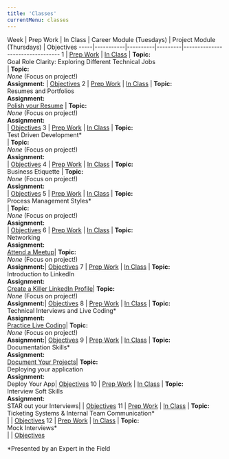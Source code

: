 ```yaml
---
title: 'Classes'
currentMenu: classes
---
```


Week | Prep Work | In Class | Career Module (Tuesdays) | Project Module (Thursdays) | Objectives
-----|-----------|----------|---------|---------------------------------
1 | [Prep Work](../class-prep/1/) | [In Class](../classes/1/) | **Topic:** <br>Goal Role Clarity: Exploring Different Technical Jobs<br>| **Topic:** <br>*None* (Focus on project!)<br>**Assignment:** | [Objectives](../objectives/#class-1)
2 | [Prep Work](../class-prep/2/) | [In Class](../classes/2/) | **Topic:** <br>Resumes and Portfolios <br>**Assignment:** <br> [Polish your Resume](../assignments/resumes) | **Topic:** <br>*None* (Focus on project!)<br>**Assignment:** <br>|   [Objectives](../objectives/#class-2)
3 | [Prep Work](../class-prep/3/) | [In Class](../classes/3/) | **Topic:** <br>Test Driven Development\* <br>| **Topic:** <br>*None* (Focus on project!)<br>**Assignment:** <br>|  [Objectives](../objectives/#class-3)
4 | [Prep Work](../class-prep/4/) | [In Class](../classes/4/) | **Topic:** <br>Business Etiquette  | **Topic:** <br>*None* (Focus on project!)<br>**Assignment:** <br>|  [Objectives](../objectives/#class-4)
5 | [Prep Work](../class-prep/5/) | [In Class](../classes/5/) | **Topic:** <br>Process Management Styles\* <br>| **Topic:** <br>*None* (Focus on project!)<br>**Assignment:** <br>|  [Objectives](../objectives/#class-5)
6 | [Prep Work](../class-prep/6/) | [In Class](../classes/6/) | **Topic:** <br>Networking <br>**Assignment:** <br>[Attend a Meetup](../assignments/meetup/)|  **Topic:** <br>*None* (Focus on project!)<br>**Assignment:**|  [Objectives](../objectives/#class-6)
7 | [Prep Work](../class-prep/6/) | [In Class](../classes/6/) | **Topic:** <br>Introduction to LinkedIn <br>**Assignment:** <br>[Create a Killer LinkedIn Profile](https://www.linkedin.com/pulse/how-create-killer-linkedin-profile-get-you-noticed-bernard-marr/)|  **Topic:** <br>*None* (Focus on project!)<br>**Assignment:**|  [Objectives](../objectives/#class-6)
8 | [Prep Work](../class-prep/6/) | [In Class](../classes/6/) | **Topic:** <br>Technical Interviews and Live Coding\* <br>**Assignment:** <br>[Practice Live Coding](https://blog.launchcode.org/how-to-crush-your-live-coding-interview/)|  **Topic:** <br>*None* (Focus on project!)<br>**Assignment:**|  [Objectives](../objectives/#class-6)
9 | [Prep Work](../class-prep/6/) | [In Class](../classes/6/) | **Topic:** <br>Documentation Skills\* <br>**Assignment:** <br>[Document Your Projects](https://guides.github.com/features/wikis/)|  **Topic:** <br>Deploying your application<br>**Assignment:** <br>Deploy Your App|  [Objectives](../objectives/#class-6)
10 | [Prep Work](../class-prep/6/) | [In Class](../classes/6/) | **Topic:** <br>Interview Soft Skills <br>**Assignment:** <br>STAR out your Interviews|  |  [Objectives](../objectives/#class-6)
11 | [Prep Work](../class-prep/6/) | [In Class](../classes/6/) | **Topic:** <br>Ticketing Systems & Internal Team Communication\* <br>|  |  [Objectives](../objectives/#class-6)
12 | [Prep Work](../class-prep/6/) | [In Class](../classes/6/) | **Topic:** <br>Mock Interviews\* <br>| |  [Objectives](../objectives/#class-6)

*Presented by an Expert in the Field
